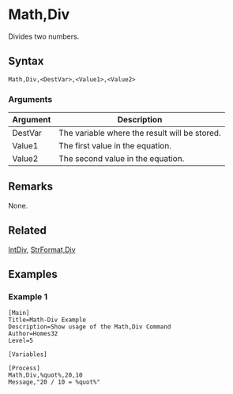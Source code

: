 # Math,Div

Divides two numbers.

## Syntax

```pebakery
Math,Div,<DestVar>,<Value1>,<Value2>
```

### Arguments

| Argument | Description |
| --- | --- |
| DestVar | The variable where the result will be stored. |
| Value1 | The first value  in the equation. |
| Value2 | The second value in the equation. |

## Remarks

None.

## Related

[IntDiv](./IntDiv.md), [StrFormat,Div](../String/Div.md)

## Examples

### Example 1

```pebakery
[Main]
Title=Math-Div Example
Description=Show usage of the Math,Div Command
Author=Homes32
Level=5

[Variables]

[Process]
Math,Div,%quot%,20,10
Message,"20 / 10 = %quot%"
```
